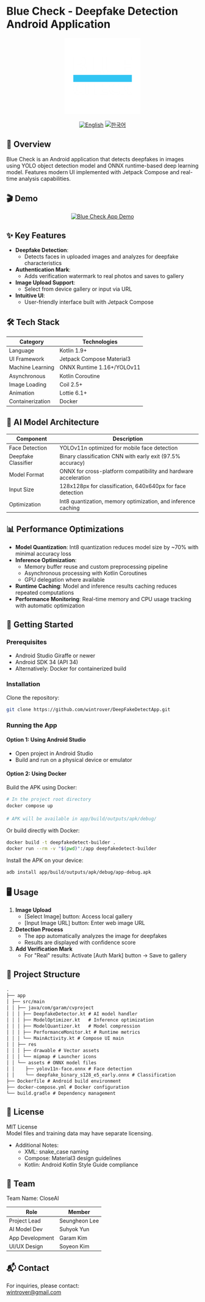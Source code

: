 # Blue Check - Deepfake Detection Android Application

<div align="center">
  <img src="app/src/main/res/drawable/logo2.png" alt="Project Logo" style="width:200px; height:auto;"/>
  <br>
  
  [![English](https://img.shields.io/badge/language-English-blue.svg)](README.md) [![한국어](https://img.shields.io/badge/language-한국어-red.svg)](README.kr.md)
</div>

## 📖 Overview
Blue Check is an Android application that detects deepfakes in images using YOLO object detection model and ONNX runtime-based deep learning model. Features modern UI implemented with Jetpack Compose and real-time analysis capabilities.

## 🎬 Demo
<div align="center">
  <a href="https://youtu.be/O3X-rWDxpi8">
    <img src="https://img.youtube.com/vi/O3X-rWDxpi8/0.jpg" alt="Blue Check App Demo" style="width:300px; height:auto;"/>
  </a>
</div>

## ✨ Key Features
- **Deepfake Detection**:
  - Detects faces in uploaded images and analyzes for deepfake characteristics
- **Authentication Mark**:
  - Adds verification watermark to real photos and saves to gallery
- **Image Upload Support**:
  - Select from device gallery or input via URL
- **Intuitive UI**:
  - User-friendly interface built with Jetpack Compose

## 🛠 Tech Stack
| Category | Technologies |
|----------|--------------|
| Language | Kotlin 1.9+ |
| UI Framework | Jetpack Compose Material3 |
| Machine Learning | ONNX Runtime 1.16+/YOLOv11 |
| Asynchronous | Kotlin Coroutine |
| Image Loading | Coil 2.5+ |
| Animation | Lottie 6.1+ |
| Containerization | Docker |

## 🧠 AI Model Architecture
| Component | Description |
|-----------|-------------|
| Face Detection | YOLOv11n optimized for mobile face detection |
| Deepfake Classifier | Binary classification CNN with early exit (97.5% accuracy) |
| Model Format | ONNX for cross-platform compatibility and hardware acceleration |
| Input Size | 128x128px for classification, 640x640px for face detection |
| Optimization | Int8 quantization, memory optimization, and inference caching |

## 📊 Performance Optimizations
- **Model Quantization**: Int8 quantization reduces model size by ~70% with minimal accuracy loss
- **Inference Optimization**: 
  - Memory buffer reuse and custom preprocessing pipeline
  - Asynchronous processing with Kotlin Coroutines
  - GPU delegation where available
- **Runtime Caching**: Model and inference results caching reduces repeated computations
- **Performance Monitoring**: Real-time memory and CPU usage tracking with automatic optimization

## 🚀 Getting Started
### Prerequisites
- Android Studio Giraffe or newer
- Android SDK 34 (API 34)
- Alternatively: Docker for containerized build

### Installation
Clone the repository:
```bash
git clone https://github.com/wintrover/DeepFakeDetectApp.git
```

### Running the App

#### Option 1: Using Android Studio
- Open project in Android Studio
- Build and run on a physical device or emulator

#### Option 2: Using Docker
Build the APK using Docker:
```bash
# In the project root directory
docker compose up

# APK will be available in app/build/outputs/apk/debug/
```

Or build directly with Docker:
```bash
docker build -t deepfakedetect-builder .
docker run --rm -v "$(pwd)":/app deepfakedetect-builder
```

Install the APK on your device:
```bash
adb install app/build/outputs/apk/debug/app-debug.apk
```

## 🖥 Usage
1. **Image Upload**
   - [Select Image] button: Access local gallery
   - [Input Image URL] button: Enter web image URL
2. **Detection Process**
   - The app automatically analyzes the image for deepfakes
   - Results are displayed with confidence score
3. **Add Verification Mark**
   - For "Real" results: Activate [Auth Mark] button → Save to gallery

## 📁 Project Structure
```
.
├── app
│ ├── src/main
│ │ ├── java/com/garam/cvproject
│ │ │ ├── DeepfakeDetector.kt # AI model handler
│ │ │ ├── ModelOptimizer.kt   # Inference optimization
│ │ │ ├── ModelQuantizer.kt   # Model compression
│ │ │ ├── PerformanceMonitor.kt # Runtime metrics
│ │ │ └── MainActivity.kt # Compose UI main
│ │ ├── res
│ │ │ ├── drawable # Vector assets
│ │ │ └── mipmap # Launcher icons
│ │ └── assets # ONNX model files
│ │    ├── yolov11n-face.onnx # Face detection
│ │    └── deepfake_binary_s128_e5_early.onnx # Classification
├── Dockerfile # Android build environment
├── docker-compose.yml # Docker configuration
└── build.gradle # Dependency management
```

## 📄 License
MIT License  
Model files and training data may have separate licensing.
- Additional Notes:
  - XML: snake_case naming
  - Compose: Material3 design guidelines
  - Kotlin: Android Kotlin Style Guide compliance

## 🤝 Team
Team Name: CloseAI

| Role | Member |
|------|--------|
| Project Lead | Seungheon Lee |
| AI Model Dev | Suhyok Yun |
| App Development | Garam Kim |
| UI/UX Design | Soyeon Kim |

## 📬 Contact
For inquiries, please contact:  
wintrover@gmail.com  